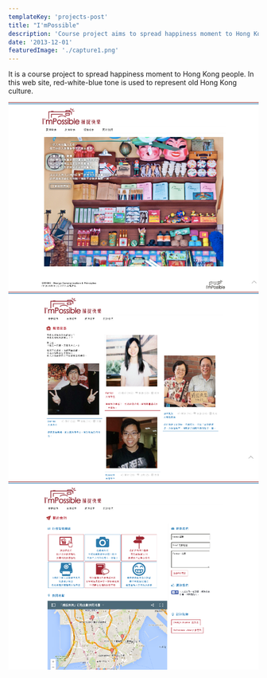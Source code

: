 ```yaml
---
templateKey: 'projects-post'
title: "I'mPossible"
description: 'Course project aims to spread happiness moment to Hong Kong people.'
date: '2013-12-01'
featuredImage: './capture1.png'
---
```


It is a course project to spread happiness moment to Hong Kong people. In this web site, red-white-blue tone is used to represent old Hong Kong culture.

![](./capture1.png)
![](./capture2.png)
![](./capture3.png)
